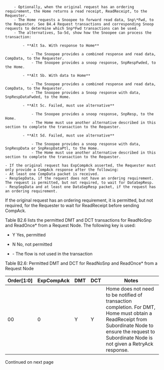         - Optionally, when the original request has an ordering requirement, the Home returns a read receipt, ReadReceipt, to the Requester.
        - The Home requests a Snoopee to forward read data, Snp\*Fwd, to the Requester. See B4.4 Request transactions and corresponding Snoop requests to determine which Snp*Fwd transactions can be used.
        - The alternatives, 5a-5d, show how the Snoopee can process the transaction:

            - **Alt 5a. With response to Home**

                - The Snoopee provides a combined response and read data, CompData, to the Requester.
                - The Snoopee provides a snoop response, SnpRespFwded, to the Home.

            - **Alt 5b. With data to Home**

                - The Snoopee provides a combined response and read data, CompData, to the Requester.
                - The Snoopee provides a Snoop response with data, SnpRespDataFwded, to the Home.

            - **Alt 5c. Failed, must use alternative**

                - The Snoopee provides a snoop response, SnpResp, to the Home.
                - The Home must use another alternative described in this section to complete the transaction to the Requester.

            - **Alt 5d. Failed, must use alternative**

                - The Snoopee provides a snoop response with data, SnpRespData or SnpRespDataPtl, to the Home.
                - The Home must use another alternative described in this section to complete the transaction to the Requester.

    - If the original request has ExpCompAck asserted, the Requester must only provide a CompAck response after the following:
    - At least one CompData packet is received.
    - RespSepData, if the request does not have an ordering requirement. The request is permitted, but not required, to wait for DataSepResp.
    - RespSepData and at least one DataSepResp packet, if the request has an ordering requirement.

If the original request has an ordering requirement, it is permitted, but not required, for the Requester to wait for ReadReceipt before sending CompAck.

Table B2.6 lists the permitted DMT and DCT transactions for ReadNoSnp and ReadOnce* from a Request Node. The following key is used:

- Y Yes, permitted

- N No, not permitted

- \- The flow is not used in the transaction

Table B2.6: Permitted DMT and DCT for ReadNoSnp and ReadOnce* from a Request Node

|   Order[1:0] |   ExpCompAck | DMT   | DCT   | Notes                                                                                                                                                                                                  |
|--------------|--------------|-------|-------|--------------------------------------------------------------------------------------------------------------------------------------------------------------------------------------------------------|
|           00 |            0 | Y     | Y     | Home does not need to be notified of transaction completion. For DMT, Home must obtain a ReadReceipt from Subordinate Node to ensure the request to Subordinate Node is not given a RetryAck response. |

Continued on next page